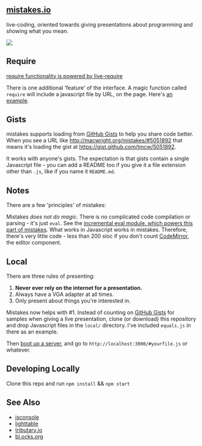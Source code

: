 ## [mistakes.io](http://macwright.org/mistakes/)

live-coding, oriented towards giving presentations about programming and
showing what you mean.

![](http://farm9.staticflickr.com/8050/8440178754_8e7f5906cc_z.jpg)

## Require

[require functionality is powered by live-require](https://github.com/tmcw/live-require)

There is one additional 'feature' of the interface. A magic function called
`require` will include a javascript file by URL, on the page. Here's
[an example](http://macwright.org/mistakes/#5051892).

## Gists

mistakes supports loading from [GitHub Gists](https://gist.github.com/) to
help you share code better. When you see a URL like http://macwright.org/mistakes/#5051892
that means it's loading the gist at https://gist.github.com/tmcw/5051892.

It works with anyone's gists. The expectation is that gists contain a single
Javascript file - you can add a README too if you give it a file extension
other than `.js`, like if you name it `README.md`.

## Notes

There are a few 'principles' of mistakes:

Mistakes _does not do magic_. There is no complicated code compilation or parsing -
it's just `eval`. See the [incremental eval module, which powers this part of mistakes](https://github.com/tmcw/incremental-eval).
What works in Javascript works in mistakes. Therefore,
there's very little code - less than 200 sloc if you don't count [CodeMirror](http://codemirror.net/),
the editor component.

## Local

There are three rules of presenting:

1. **Never ever rely on the internet for a presentation.**
2. Always have a VGA adapter at all times.
3. Only present about things you're interested in.

Mistakes now helps with #1. Instead of counting on [GitHub Gists](https://gist.github.com/)
for samples when giving a live presentation, clone (or download) this repository
and drop Javascript files in the `local/` directory. I've included
`equals.js` in there as an example.

Then [boot up a server](https://gist.github.com/tmcw/4989751), and go to
`http://localhost:3000/#yourfile.js` or whatever.

## Developing Locally

Clone this repo and run `npm install` && `npm start`

## See Also

* [jsconsole](http://jsconsole.com/)
* [lighttable](http://www.lighttable.com/)
* [tributary.io](http://tributary.io/)
* [bl.ocks.org](http://bl.ocks.org/)
